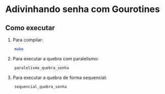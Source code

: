 # Adivinhando senha com Gourotines

## Como executar

1. Para compilar:
```bash
    make
```

2. Para executar a quebra com paralelismo:
```bash
    paralelismo_quebra_senha
```

3. Para executar a quebra de forma sequencial:
```bash
    sequencial_quebra_senha
```